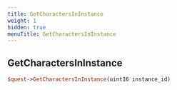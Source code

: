 ```yaml
---
title: GetCharactersInInstance
weight: 1
hidden: true
menuTitle: GetCharactersInInstance
---
```

## GetCharactersInInstance
```perl
$quest->GetCharactersInInstance(uint16 instance_id)
```